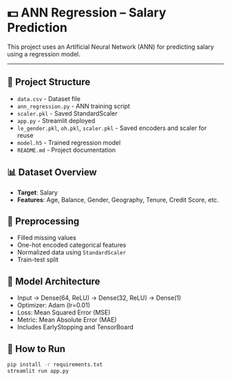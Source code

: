 
# 💵 ANN Regression – Salary Prediction

This project uses an Artificial Neural Network (ANN) for predicting salary using a regression model.

--- 
## 📁 Project Structure

- `data.csv` - Dataset file  
- `ann_regression.py` - ANN training script  
- `scaler.pkl` - Saved StandardScaler
- `app.py` - Streamlit deployed
- `le_gender.pkl`, `oh.pkl`, `scaler.pkl` - Saved encoders and scaler for reuse   
- `model.h5` - Trained regression model  
- `README.md` - Project documentation  

## 📊 Dataset Overview

- **Target**: Salary  
- **Features**: Age, Balance, Gender, Geography, Tenure, Credit Score, etc.

## 🔧 Preprocessing

- Filled missing values  
- One-hot encoded categorical features  
- Normalized data using `StandardScaler`  
- Train-test split

## 🧠 Model Architecture

- Input → Dense(64, ReLU) → Dense(32, ReLU) → Dense(1)  
- Optimizer: Adam (lr=0.01)  
- Loss: Mean Squared Error (MSE)  
- Metric: Mean Absolute Error (MAE)  
- Includes EarlyStopping and TensorBoard  

## 🚀 How to Run

```bash
pip install -r requirements.txt
streamlit run app.py
